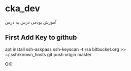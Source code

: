 # cka_dev

آموزش یودمی درس به درس

## First Add Key to github ##
 apt install ssh-askpass
 ssh-keyscan -t rsa bitbucket.org >> ~/.ssh/known_hosts
 git push origin master


OK!